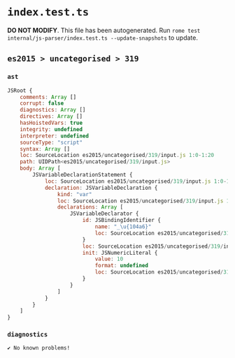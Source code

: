 # `index.test.ts`

**DO NOT MODIFY**. This file has been autogenerated. Run `rome test internal/js-parser/index.test.ts --update-snapshots` to update.

## `es2015 > uncategorised > 319`

### `ast`

```javascript
JSRoot {
	comments: Array []
	corrupt: false
	diagnostics: Array []
	directives: Array []
	hasHoistedVars: true
	integrity: undefined
	interpreter: undefined
	sourceType: "script"
	syntax: Array []
	loc: SourceLocation es2015/uncategorised/319/input.js 1:0-1:20
	path: UIDPath<es2015/uncategorised/319/input.js>
	body: Array [
		JSVariableDeclarationStatement {
			loc: SourceLocation es2015/uncategorised/319/input.js 1:0-1:20
			declaration: JSVariableDeclaration {
				kind: "var"
				loc: SourceLocation es2015/uncategorised/319/input.js 1:0-1:20
				declarations: Array [
					JSVariableDeclarator {
						id: JSBindingIdentifier {
							name: "_\u{104a6}"
							loc: SourceLocation es2015/uncategorised/319/input.js 1:4-1:14 (_\u{104a6})
						}
						loc: SourceLocation es2015/uncategorised/319/input.js 1:4-1:19
						init: JSNumericLiteral {
							value: 10
							format: undefined
							loc: SourceLocation es2015/uncategorised/319/input.js 1:17-1:19
						}
					}
				]
			}
		}
	]
}
```

### `diagnostics`

```
✔ No known problems!

```

